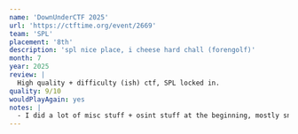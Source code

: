 ```yaml
---
name: 'DownUnderCTF 2025'
url: 'https://ctftime.org/event/2669'
team: 'SPL'
placement: '8th'
description: 'spl nice place, i cheese hard chall (forengolf)'
month: 7
year: 2025
review: |
  High quality + difficulty (ish) ctf, SPL locked in. 
quality: 9/10
wouldPlayAgain: yes
notes: |
  - I did a lot of misc stuff + osint stuff at the beginning, mostly sniping easy challs like usual lmao. But at the end I was able to solve a forensics chall where you had limited byte reads of a random filesystem. I had the solvepath but some issue with the connection or smth was annoying so I gambled + OCR (flag was a jpg) and actually got the flag lmao
---
```

